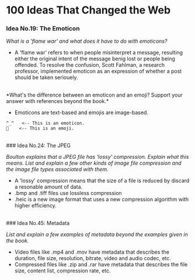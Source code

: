 # 100 Ideas That Changed the Web

### Idea No.19: The Emoticon

*What is a 'flame war' and what does it have to do with emoticons?*

* A 'flame war' refers to when people misinterpret a message, resulting either the original intent of the message benig lost or people being offended. To resolve the confusion, Scott Fahlman, a research professor, implemented emoticon as an expression of whether a post should be taken seriouely. 

<br>
*What's the difference between an emoticon and an emoji? Support your answer with references beyond the book.*

* Emoticons are text-based and emojis are image-based. 
```
^_^   <-- This is an emoticon. 
🙂    <-- This is an emoji. 
```

<br>
### Idea No.24: The JPEG

*Boulton explains that a JPEG file has 'lossy' compression. Explain what this means. List and explain a few other kinds of image file compression and the image file types associated with them.*

* A 'lossy' compression means that the size of a file is reduced by discard a resonable amount of data. 
* .bmp and .tiff files use lossless compression
* .heic is a new image format that uses a new compression algorithm with higher efficiency. 

<br>
### Idea No.45: Metadata

*List and explain a few examples of metadata beyond the examples given in the book.*

* Video files like .mp4 and .mov have metadata that describes the duration, file size, resolution, bitrate, video and audio codec, etc. 
* Compressed files like .zip and .rar have metadata that describes the file size, content list, compression rate, etc. 